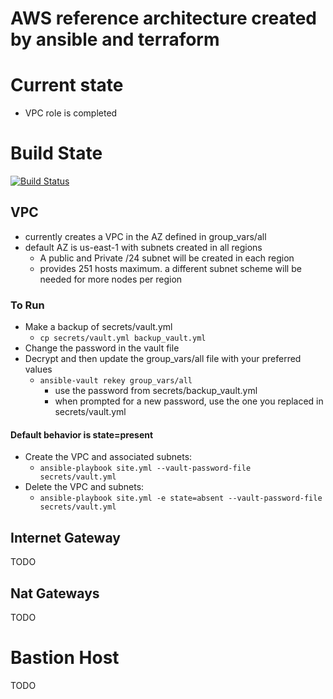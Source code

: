 # AWS reference architecture created by ansible and terraform
  
# Current state
- VPC role is completed

# Build State
[![Build Status](https://codebuild.us-east-1.amazonaws.com/badges?uuid=eyJlbmNyeXB0ZWREYXRhIjoiUUMxeGJMVkd6Nmx1TDBhTC91RlAramd2anZsc1YrYVlod3N4MEtUTDdYMHNCd3hON0RXSFl5RzMrT044S3NTM09YT3VLZmhPRkZ1eWNXWkdUNC9QZllvPSIsIml2UGFyYW1ldGVyU3BlYyI6IlFtbVloSzN3bmh3ZTN1T1AiLCJtYXRlcmlhbFNldFNlcmlhbCI6MX0%3D&branch=master)](https://github.com/jay13jay/terraform_aws)
  
## VPC
- currently creates a VPC in the AZ defined in group_vars/all
- default AZ is us-east-1 with subnets created in all regions
    - A public and Private /24 subnet will be created in each region
    - provides 251 hosts maximum. a different subnet scheme will be needed for more nodes per region
  
### To Run
- Make a backup of secrets/vault.yml
    - ```cp secrets/vault.yml backup_vault.yml```
- Change the password in the vault file
- Decrypt and then update the group_vars/all file with your preferred values
    - ```ansible-vault rekey group_vars/all```
        - use the password from secrets/backup_vault.yml
        - when prompted for a new password, use the one you replaced in secrets/vault.yml
 


#### Default behavior is state=present
- Create the VPC and associated subnets:
	- ```ansible-playbook site.yml --vault-password-file secrets/vault.yml```
- Delete the VPC and subnets:
	- ```ansible-playbook site.yml -e state=absent --vault-password-file secrets/vault.yml```
  
## Internet Gateway
TODO
  
## Nat Gateways
TODO
  
# Bastion Host
TODO
